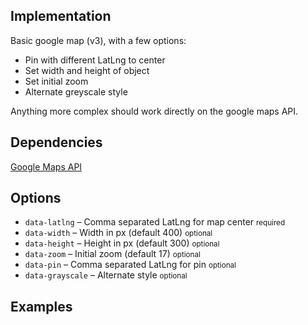 ## Implementation

Basic google map (v3), with a few options:

* Pin with different LatLng to center
* Set width and height of object
* Set initial zoom
* Alternate greyscale style

Anything more complex should work directly on the google maps API.

## Dependencies

[Google Maps API](https://developers.google.com/maps/)

## Options

<ul class="nobullet">
  <li><code>data-latlng</code> &ndash; Comma separated LatLng for map center <small>required</small></li>
  <li><code>data-width</code> &ndash; Width in px (default 400) <small class="opt">optional</small></li>
  <li><code>data-height</code> &ndash; Height in px (default 300) <small class="opt">optional</small></li>
  <li><code>data-zoom</code> &ndash; Initial zoom (default 17) <small class="opt">optional</small></li>
  <li><code>data-pin</code> &ndash; Comma separated LatLng for pin  <small class="opt">optional</small></li>
  <li><code>data-grayscale</code> &ndash; Alternate style  <small class="opt">optional</small></li>
</ul>
    
## Examples
